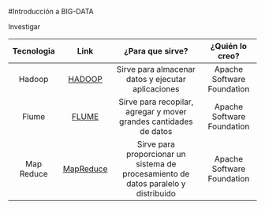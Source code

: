 #Introducción a BIG-DATA

Investigar

|Tecnologia |Link   |¿Para que sirve? |¿Quién lo creo?
| :---:     | :---: | :---:           | :---:
|Hadoop| [HADOOP](https://hadoop.apache.org/) |Sirve para almacenar datos y ejecutar aplicaciones |Apache Software Foundation
|Flume| [FLUME](https://flume.apache.org/) | Sirve para recopilar, agregar y mover grandes cantidades de datos |Apache Software Foundation
|Map Reduce| [MapReduce](https://www.ibm.com/analytics/hadoop/mapreduce) | Sirve para proporcionar un sistema de procesamiento de datos paralelo y distribuido |Apache Software Foundation
